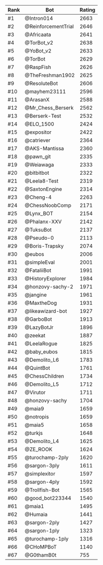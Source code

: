 Rank|Bot|Rating
---|---|---
#1|@Intron014|2663
#2|@ReinforcementTrial|2646
#3|@Africaata|2641
#4|@TorBot_v2|2638
#5|@YoBot_v2|2633
#6|@TorBot|2629
#7|@RaspFish|2626
#8|@TheFreshman1902|2625
#9|@ResoluteBot|2606
#10|@mayhem23111|2596
#11|@ArasanX|2588
#12|@Mr_Chess_Berserk|2562
#13|@Berserk-Test|2532
#14|@ELO_1500|2424
#15|@expositor|2422
#16|@catriever|2364
#17|@AKS-Mantissa|2360
#18|@pawn_git|2335
#19|@Weiawaga|2333
#20|@bitbitbot|2322
#21|@Leela8-Test|2319
#22|@SaxtonEngine|2314
#23|@Cheng-4|2263
#24|@ChessNoobComp|2171
#25|@Lynx_BOT|2154
#26|@Phalanx-XXV|2142
#27|@TuksuBot|2137
#28|@Pseudo-0|2113
#29|@Boris-Trapsky|2074
#30|@eubos|2006
#31|@simpleEval|2001
#32|@FataliiBot|1991
#33|@HistoryExplorer|1984
#34|@honzovy-sachy-2|1971
#35|@jangine|1961
#36|@MaxtheDog|1931
#37|@likeawizard-bot|1927
#38|@GarboBot|1913
#39|@LazyBotJr|1896
#40|@zeekat|1887
#41|@LeelaRogue|1825
#42|@baby_eubos|1815
#43|@Demolito_L6|1783
#44|@QuintBot|1761
#45|@ChessChildren|1734
#46|@Demolito_L5|1712
#47|@Virutor|1711
#48|@honzovy-sachy|1704
#49|@maia9|1659
#50|@notropis|1659
#51|@maia5|1658
#52|@turkjs|1648
#53|@Demolito_L4|1625
#54|@ZE_ROOK|1624
#55|@turochamp-2ply|1620
#56|@sargon-3ply|1611
#57|@simplexitor|1597
#58|@sargon-4ply|1592
#59|@Trollfish-Bot|1565
#60|@good_bot223344|1540
#61|@maia1|1495
#62|@Humaia|1441
#63|@sargon-2ply|1427
#64|@sargon-1ply|1323
#65|@turochamp-1ply|1316
#66|@CHoMPBoT|1140
#67|@G0thamB0t|755

